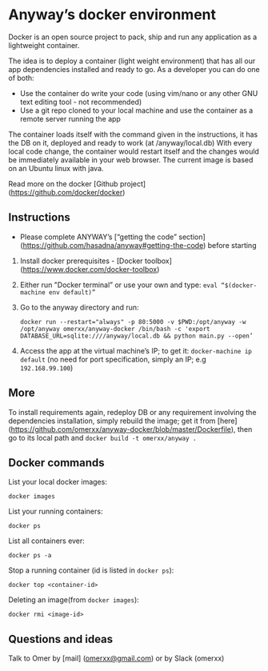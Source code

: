 Anyway’s docker environment
===========================

Docker is an open source project to pack, ship and run any application as a lightweight container.

The idea is to deploy a container (light weight environment) that has all our app dependencies installed and ready to go.
As a developer you can do one of both:

* Use the container do write your code (using vim/nano or any other GNU text editing tool - not recommended)
* Use a git repo cloned to your local machine and use the container as a remote server running the app

The container loads itself with the command given in the instructions, it has the DB on it, deployed and ready to work (at /anyway/local.db)
With every local code change, the container would restart itself and the changes would be immediately available in your web browser.
The current image is based on an Ubuntu linux with java. 

Read more on the docker [Github project] (https://github.com/docker/docker)


Instructions
-----------------------
* Please complete ANYWAY’s [“getting the code” section] (https://github.com/hasadna/anyway#getting-the-code) before starting

1. Install docker prerequisites - [Docker toolbox] (https://www.docker.com/docker-toolbox)
2. Either run "Docker terminal” or use your own and type: `eval “$(docker-machine env default)”`
3. Go to the anyway directory and run:

    `docker run --restart="always" -p 80:5000 -v $PWD:/opt/anyway -w /opt/anyway omerxx/anyway-docker /bin/bash -c 'export DATABASE_URL=sqlite:////anyway/local.db && python main.py --open’`
4. Access the app at the virtual machine’s IP; to get it: `docker-machine ip default`
(no need for port specification, simply an IP; e.g `192.168.99.100`)


More
-----------------------
To install requirements again, redeploy DB or any requirement involving the dependencies installation, 
simply rebuild the image; get it from [here] (https://github.com/omerxx/anyway-docker/blob/master/Dockerfile), 
then go to its local path and `docker build -t omerxx/anyway .`

## Docker commands

List your local docker images: 

    docker images
    
List your running containers: 
    
    docker ps
    
List all containers ever: 

    docker ps -a

Stop a running container (id is listed in `docker ps`): 

    docker top <container-id> 

Deleting an image(from `docker images`): 

    docker rmi <image-id>
 


Questions and ideas
-----------------
Talk to Omer by [mail] (omerxx@gmail.com) or by Slack (omerxx)

